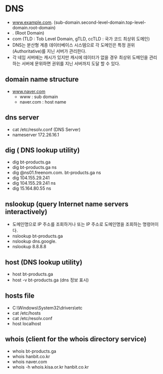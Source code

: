 # DNS

- www.example.com. (sub-domain.second-level-domain.top-level-domain.root-domain)
- . (Root Domain)
- com (TLD : Tob Level Domain, gTLD, ccTLD : 국가 코드 최상위 도메인)
- DNS는 분산형 계층 데이터베이스 시스템으로 각 도메인은 특정 권위(Authoritative)를 지닌 서버가 관리한다.
- 각 네임 서버에는 캐시가 있지만 캐시에 데이터가 없을 경우 최상위 도메인을 관리하는 서버에 문위하면 권위를 지닌 서버까지 도달 할 수 있다.

## domain name structure

- www.naver.com
  - www : sub domain
  - naver.com : host name

## dns server

- cat /etc/resolv.conf (DNS Server)
- nameserver 172.26.16.1

## dig ( DNS lookup utility)

- dig bt-products.ga
- dig bt-products.ga ns
- dig @ns01.freenom.com. bt-products.ga ns
- dig 104.155.29.241
- dig 104.155.29.241 ns
- dig 15.164.80.55 ns

## nslookup (query Internet name servers interactively)

- 도메인명으로 IP 주소를 조회하거나 또는 IP 주소로 도메인명을 조회하는 명령어이다.
- nslookup bt-products.ga
- nslookup dns.google.
- nslookup 8.8.8.8


## host (DNS lookup utility)

- host bt-products.ga
- host -v bt-products.ga (dns 정보 표시)

## hosts file

- C:\Windows\System32\drivers\etc
- cat /etc/hosts
- cat /etc/resolv.conf
- host localhost

## whois (client for the whois directory service)

- whois bt-products.ga
- whois hanbit.co.kr
- whois naver.com
- whois -h whois.kisa.or.kr hanbit.co.kr
